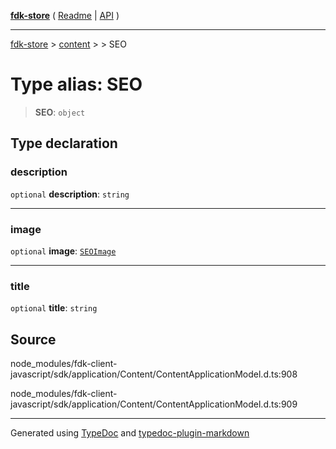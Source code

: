 [**fdk-store**](../../../README.md) ( [Readme](../../../README.md) \| [API](../../../API.md) )

---

[fdk-store](../../../API.md) > [content](../../README.md) > [<internal>](../README.md) > SEO

# Type alias: SEO

> **SEO**: `object`

## Type declaration

### description

`optional` **description**: `string`

---

### image

`optional` **image**: [`SEOImage`](type-alias.SEOImage.md)

---

### title

`optional` **title**: `string`

## Source

node_modules/fdk-client-javascript/sdk/application/Content/ContentApplicationModel.d.ts:908

node_modules/fdk-client-javascript/sdk/application/Content/ContentApplicationModel.d.ts:909

---

Generated using [TypeDoc](https://typedoc.org/) and [typedoc-plugin-markdown](https://www.npmjs.com/package/typedoc-plugin-markdown)
